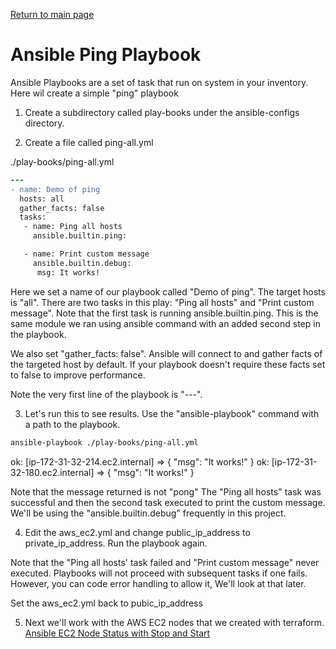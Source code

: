 [Return to main page](../README.md)

# Ansible Ping Playbook

Ansible Playbooks are a set of task that run on system in your inventory.  Here wil create a simple "ping" playbook 

1. Create a subdirectory called play-books under the ansible-configs directory. 

2. Create a file called ping-all.yml

./play-books/ping-all.yml

```diff
---
- name: Demo of ping
  hosts: all
  gather_facts: false
  tasks:
   - name: Ping all hosts
     ansible.builtin.ping:

   - name: Print custom message
     ansible.builtin.debug:
      msg: It works!

```

Here we set a name of our playbook called "Demo of ping". The target hosts is "all".   There are two tasks in this play: "Ping all hosts" and "Print custom message". Note that the first task is running ansible.builtin.ping. This is the same module we ran using ansible command with an added second step in the playbook. 

We also set "gather_facts: false". Ansible will connect to and gather facts of the targeted host by default. If your playbook doesn't require these facts set to false to improve performance. 

Note the very first line of the playbook is "---". 

3. Let's run this to see results. Use the "ansible-playbook" command with a path to the playbook. 

```diff
ansible-playbook ./play-books/ping-all.yml
```

ok: [ip-172-31-32-214.ec2.internal] => {
    "msg": "It works!"
}
ok: [ip-172-31-32-180.ec2.internal] => {
    "msg": "It works!"
}

Note that the message returned is not "pong" The "Ping all hosts" task was successful and then the second task executed to print the custom message. We'll be using the "ansible.builtin.debug" frequently in this project. 

4. Edit the aws_ec2.yml and change public_ip_address to private_ip_address.  Run the playbook again.

Note that the "Ping all hosts' task failed and "Print custom message" never executed.  Playbooks will not proceed with subsequent tasks if one fails. However, you can code error handling to allow it, We'll look at that later. 

Set the aws_ec2.yml back to pubic_ip_address

5. Next we'll work with the AWS EC2 nodes that we created with terraform. [Ansible EC2 Node Status with Stop and Start](./Ansible-node-status-with-stop-start.md)
